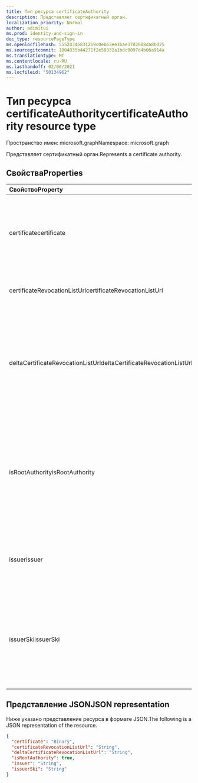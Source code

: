 ```yaml
---
title: Тип ресурса certificateAuthority
description: Представляет сертификатный орган.
localization_priority: Normal
author: adimitui
ms.prod: identity-and-sign-in
doc_type: resourcePageType
ms.openlocfilehash: 555243468312b9c0eb63ee1bae37d2088da8b025
ms.sourcegitcommit: 1004835b44271f2e50332a1bdc9097d4b06a914a
ms.translationtype: MT
ms.contentlocale: ru-RU
ms.lasthandoff: 02/06/2021
ms.locfileid: "50134962"
---
```

# <a name="certificateauthority-resource-type"></a><span data-ttu-id="e5fe6-103">Тип ресурса certificateAuthority</span><span class="sxs-lookup"><span data-stu-id="e5fe6-103">certificateAuthority resource type</span></span>

<span data-ttu-id="e5fe6-104">Пространство имен: microsoft.graph</span><span class="sxs-lookup"><span data-stu-id="e5fe6-104">Namespace: microsoft.graph</span></span>

<span data-ttu-id="e5fe6-105">Представляет сертификатный орган.</span><span class="sxs-lookup"><span data-stu-id="e5fe6-105">Represents a certificate authority.</span></span>

## <a name="properties"></a><span data-ttu-id="e5fe6-106">Свойства</span><span class="sxs-lookup"><span data-stu-id="e5fe6-106">Properties</span></span>

| <span data-ttu-id="e5fe6-107">Свойство</span><span class="sxs-lookup"><span data-stu-id="e5fe6-107">Property</span></span>     | <span data-ttu-id="e5fe6-108">Тип</span><span class="sxs-lookup"><span data-stu-id="e5fe6-108">Type</span></span>        | <span data-ttu-id="e5fe6-109">Описание</span><span class="sxs-lookup"><span data-stu-id="e5fe6-109">Description</span></span> |
|:-------------|:------------|:------------|
|<span data-ttu-id="e5fe6-110">certificate</span><span class="sxs-lookup"><span data-stu-id="e5fe6-110">certificate</span></span>|<span data-ttu-id="e5fe6-111">Двоичный</span><span class="sxs-lookup"><span data-stu-id="e5fe6-111">Binary</span></span>|<span data-ttu-id="e5fe6-112">Обязательный элемент.</span><span class="sxs-lookup"><span data-stu-id="e5fe6-112">Required.</span></span> <span data-ttu-id="e5fe6-113">Строка в коде base64, представляющая общедоступный сертификат.</span><span class="sxs-lookup"><span data-stu-id="e5fe6-113">The base64 encoded string representing the public certificate.</span></span>|
|<span data-ttu-id="e5fe6-114">certificateRevocationListUrl</span><span class="sxs-lookup"><span data-stu-id="e5fe6-114">certificateRevocationListUrl</span></span>|<span data-ttu-id="e5fe6-115">String</span><span class="sxs-lookup"><span data-stu-id="e5fe6-115">String</span></span>|<span data-ttu-id="e5fe6-116">URL-адрес списка отзыва сертификатов.</span><span class="sxs-lookup"><span data-stu-id="e5fe6-116">The URL of the certificate revocation list.</span></span>|
|<span data-ttu-id="e5fe6-117">deltaCertificateRevocationListUrl</span><span class="sxs-lookup"><span data-stu-id="e5fe6-117">deltaCertificateRevocationListUrl</span></span>|<span data-ttu-id="e5fe6-118">String</span><span class="sxs-lookup"><span data-stu-id="e5fe6-118">String</span></span>|<span data-ttu-id="e5fe6-119">URL-адрес содержит список всех отозванных сертификатов с момента последнего создания полного списка отзыва сертификатов.</span><span class="sxs-lookup"><span data-stu-id="e5fe6-119">The URL contains the list of all revoked certificates since the last time a full certificate revocaton list was created.</span></span>|
|<span data-ttu-id="e5fe6-120">isRootAuthority</span><span class="sxs-lookup"><span data-stu-id="e5fe6-120">isRootAuthority</span></span>|<span data-ttu-id="e5fe6-121">Boolean</span><span class="sxs-lookup"><span data-stu-id="e5fe6-121">Boolean</span></span>|<span data-ttu-id="e5fe6-122">Обязательный элемент.</span><span class="sxs-lookup"><span data-stu-id="e5fe6-122">Required.</span></span> <span data-ttu-id="e5fe6-123">**имеет** true, если доверенный  сертификат является корневым, false, если доверенный сертификат является промежуточным.</span><span class="sxs-lookup"><span data-stu-id="e5fe6-123">**true** if the trusted certificate is a root authority, **false** if the trusted certificate is an intermediate authority.</span></span>|
|<span data-ttu-id="e5fe6-124">issuer</span><span class="sxs-lookup"><span data-stu-id="e5fe6-124">issuer</span></span>|<span data-ttu-id="e5fe6-125">String</span><span class="sxs-lookup"><span data-stu-id="e5fe6-125">String</span></span>|<span data-ttu-id="e5fe6-126">Вычисляется из значения **сертификата.**</span><span class="sxs-lookup"><span data-stu-id="e5fe6-126">The issuer of the certificate, calculated from the **certificate** value.</span></span> <span data-ttu-id="e5fe6-127">Только для чтения.</span><span class="sxs-lookup"><span data-stu-id="e5fe6-127">Read-only.</span></span> |
|<span data-ttu-id="e5fe6-128">issuerSki</span><span class="sxs-lookup"><span data-stu-id="e5fe6-128">issuerSki</span></span>|<span data-ttu-id="e5fe6-129">String</span><span class="sxs-lookup"><span data-stu-id="e5fe6-129">String</span></span>|<span data-ttu-id="e5fe6-130">Идентификатор ключа субъекта сертификата, вычисляемого на **ключевых значениях сертификата.**</span><span class="sxs-lookup"><span data-stu-id="e5fe6-130">The subject key identifier of the certificate, calculated from the **certificate** value.</span></span> <span data-ttu-id="e5fe6-131">Только для чтения.</span><span class="sxs-lookup"><span data-stu-id="e5fe6-131">Read-only.</span></span>|

## <a name="json-representation"></a><span data-ttu-id="e5fe6-132">Представление JSON</span><span class="sxs-lookup"><span data-stu-id="e5fe6-132">JSON representation</span></span>

<span data-ttu-id="e5fe6-133">Ниже указано представление ресурса в формате JSON.</span><span class="sxs-lookup"><span data-stu-id="e5fe6-133">The following is a JSON representation of the resource.</span></span>

<!-- {
  "blockType": "resource",
  "optionalProperties": [

  ],
  "@odata.type": "microsoft.graph.certificateAuthority",
  "baseType": null
}-->

```json
{
  "certificate": "Binary",
  "certificateRevocationListUrl": "String",
  "deltaCertificateRevocationListUrl": "String",
  "isRootAuthority": true,
  "issuer": "String",
  "issuerSki": "String"
}
```

<!-- uuid: 16cd6b66-4b1a-43a1-adaf-3a886856ed98
2019-02-04 14:57:30 UTC -->
<!-- {
  "type": "#page.annotation",
  "description": "certificateAuthority resource",
  "keywords": "",
  "section": "documentation",
  "tocPath": ""
}-->
